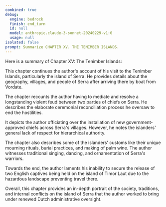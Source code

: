 ```yaml
---
combined: true
debug:
  engine: bedrock
  finish: end_turn
  id: null
  model: anthropic.claude-3-sonnet-20240229-v1:0
  usage: null
isolated: false
prompt: Summarize CHAPTER XV. THE TENIMBER ISLANDS.
---
```

Here is a summary of Chapter XV: The Tenimber Islands:

This chapter continues the author's account of his visit to the Tenimber Islands, particularly the island of Serra. He provides details about the geography, villages, and people of Serra after arriving there by boat from Vordate.

The chapter recounts the author having to mediate and resolve a longstanding violent feud between two parties of chiefs on Serra. He describes the elaborate ceremonial reconciliation process he oversaw to end the hostilities.

It depicts the author officiating over the installation of new government-approved chiefs across Serra's villages. However, he notes the islanders' general lack of respect for hierarchical authority. 

The chapter also describes some of the islanders' customs like their unique mourning rituals, burial practices, and making of palm wine. The author witnesses traditional singing, dancing, and ornamentation of Serra's warriors.

Towards the end, the author laments his inability to secure the release of two English captives being held on the island of Timor Laut due to the hazardous landscape preventing travel there.

Overall, this chapter provides an in-depth portrait of the society, traditions, and internal conflicts on the island of Serra that the author worked to bring under renewed Dutch administrative oversight.